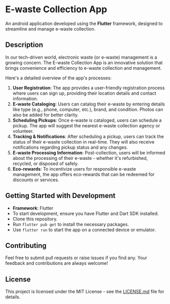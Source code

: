 # E-waste Collection App

An android application developed using the **Flutter** framework, designed to streamline and manage e-waste collection.

## Description

In our tech-driven world, electronic waste (or e-waste) management is a growing concern. The E-waste Collection App is an innovative solution that brings convenience and efficiency to e-waste collection and management. 

Here's a detailed overview of the app's processes:

1. **User Registration**: The app provides a user-friendly registration process where users can sign up, providing their location details and contact information.
2. **E-waste Cataloging**: Users can catalog their e-waste by entering details like type (e.g., phone, computer, etc.), brand, and condition. Photos can also be added for better clarity.
3. **Scheduling Pickups**: Once e-waste is cataloged, users can schedule a pickup. The app will suggest the nearest e-waste collection agency or volunteer.
4. **Tracking & Notifications**: After scheduling a pickup, users can track the status of their e-waste collection in real-time. They will also receive notifications regarding pickup status and any changes.
5. **E-waste Processing Information**: Post-collection, users will be informed about the processing of their e-waste - whether it's refurbished, recycled, or disposed of safely.
6. **Eco-rewards**: To incentivize users for responsible e-waste management, the app offers eco-rewards that can be redeemed for discounts or services.

## Getting Started with Development

- **Framework**: Flutter
- To start development, ensure you have Flutter and Dart SDK installed.
- Clone this repository.
- Run `flutter pub get` to install the necessary packages.
- Use `flutter run` to start the app on a connected device or emulator.

## Contributing

Feel free to submit pull requests or raise issues if you find any. Your feedback and contributions are always welcome!

## License

This project is licensed under the MIT License - see the [LICENSE.md](LICENSE.md) file for details.

